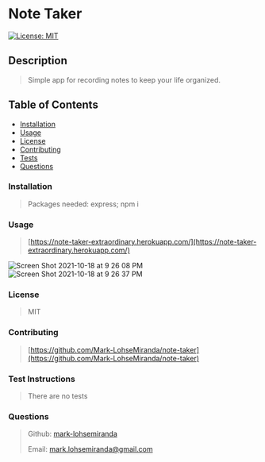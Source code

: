 

# Note Taker

[![License: MIT](https://img.shields.io/badge/License-MIT-yellow.svg)](https://opensource.org/licenses/MIT)

## Description

>
> Simple app for recording notes to keep your life organized.
>

## Table of Contents
* [Installation](#installation)
* [Usage](#usage)
* [License](#license)
* [Contributing](#contributing)
* [Tests](#tests)
* [Questions](#questions)

### Installation

>
> Packages needed: express; npm i
>

### Usage

>
> [https://note-taker-extraordinary.herokuapp.com/](https://note-taker-extraordinary.herokuapp.com/)
>
![Screen Shot 2021-10-18 at 9 26 08 PM](https://user-images.githubusercontent.com/83737312/137844045-7b6445e7-fe92-4722-a479-63f5775a3ec3.png)
![Screen Shot 2021-10-18 at 9 26 37 PM](https://user-images.githubusercontent.com/83737312/137844049-2db89c43-1441-4408-a374-c00b8eb70130.png)

### License

>
> MIT
>

### Contributing

>
> [https://github.com/Mark-LohseMiranda/note-taker](https://github.com/Mark-LohseMiranda/note-taker)
>

### Test Instructions

>
> There are no tests
>

### Questions

>
>Github: [mark-lohsemiranda](https://www.github.com/mark-lohsemiranda)
>
>Email: [mark.lohsemiranda@gmail.com](mailto:mark.lohsemiranda@gmail.com)
>

